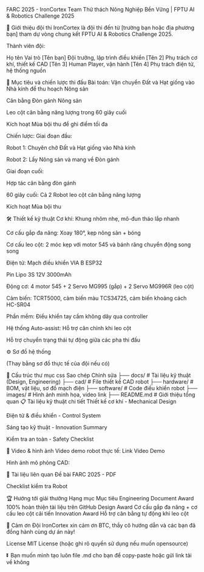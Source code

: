 FARC 2025 - IronCortex Team
Thử thách Nông Nghiệp Bền Vững | FPTU AI & Robotics Challenge 2025

🌾 Giới thiệu đội thi
IronCortex là đội thi đến từ [trường bạn hoặc địa phương bạn] tham dự vòng chung kết FPTU AI & Robotics Challenge 2025.

Thành viên đội:

Họ tên	Vai trò
[Tên bạn]	Đội trưởng, lập trình điều khiển
[Tên 2]	Phụ trách cơ khí, thiết kế CAD
[Tên 3]	Human Player, vận hành
[Tên 4]	Phụ trách điện tử, hệ thống nguồn

🎯 Mục tiêu và chiến lược thi đấu
Bài toán:
Vận chuyển Đất và Hạt giống vào Nhà kính để thu hoạch Nông sản

Cân bằng Đòn gánh Nông sản

Leo cột cân bằng năng lượng trong 60 giây cuối

Kích hoạt Mùa bội thu để ghi điểm tối đa

Chiến lược:
Giai đoạn đầu:

Robot 1: Chuyên chở Đất và Hạt giống vào Nhà kính

Robot 2: Lấy Nông sản và mang về Đòn gánh

Giai đoạn cuối:

Hợp tác cân bằng đòn gánh

60 giây cuối: Cả 2 Robot leo cột cân bằng năng lượng

Kích hoạt Mùa bội thu

🛠 Thiết kế kỹ thuật
Cơ khí:
Khung nhôm nhẹ, mô-đun tháo lắp nhanh

Cơ cấu gắp đa năng: Xoay 180°, kẹp nông sản + bóng

Cơ cấu leo cột: 2 móc kẹp với motor 545 và bánh răng chuyển động song song

Điện tử:
Mạch điều khiển VIA B ESP32

Pin Lipo 3S 12V 3000mAh

Động cơ: 4 motor 545 + 2 Servo MG995 (gắp) + 2 Servo MG996R (leo cột)

Cảm biến: TCRT5000, cảm biến màu TCS34725, cảm biến khoảng cách HC-SR04

Phần mềm:
Điều khiển tay cầm không dây qua controller

Hệ thống Auto-assist: Hỗ trợ căn chỉnh khi leo cột

Hỗ trợ chuyển trạng thái tự động giữa các pha thi đấu

⚙️ Sơ đồ hệ thống

(Thay bằng sơ đồ thực tế của đội nếu có)

📂 Cấu trúc thư mục
css
Sao chép
Chỉnh sửa
├── docs/                   # Tài liệu kỹ thuật (Design, Engineering)
├── cad/                    # File thiết kế CAD robot
├── hardware/               # BOM, vật liệu, sơ đồ mạch điện
├── software/               # Code điều khiển robot
├── images/                 # Hình ảnh minh họa, video link
├── README.md               # Giới thiệu tổng quan
📋 Tài liệu kỹ thuật chi tiết
Thiết kế cơ khí - Mechanical Design

Điện tử & điều khiển - Control System

Sáng tạo kỹ thuật - Innovation Summary

Kiểm tra an toàn - Safety Checklist

🎥 Video & hình ảnh
Video demo robot thực tế: Link Video Demo

Hình ảnh mô phỏng CAD:

🔗 Tài liệu liên quan
Đề bài FARC 2025 - PDF

Checklist kiểm tra Robot

🏆 Hướng tới giải thưởng
Hạng mục	Mục tiêu
Engineering Document Award	100% hoàn thiện tài liệu trên GitHub
Design Award	Cơ cấu gắp đa năng + cơ cấu leo cột cải tiến
Innovation Award	Hỗ trợ cân bằng tự động khi leo cột

🤝 Cảm ơn
Đội IronCortex xin cảm ơn BTC, thầy cô hướng dẫn và các bạn đã đồng hành cùng dự án này!

License
MIT License (hoặc ghi rõ quyền sử dụng nếu muốn opensource)

⏬ Bạn muốn mình tạo luôn file .md cho bạn để copy-paste hoặc gửi link tải về không


